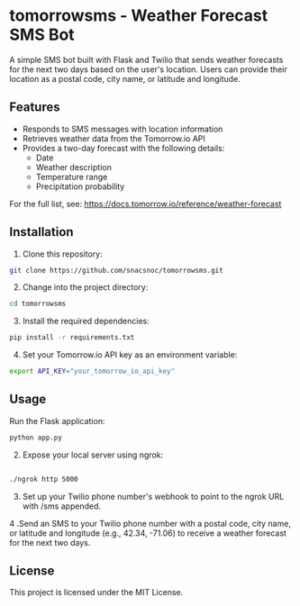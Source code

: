 # tomorrowsms - Weather Forecast SMS Bot

A simple SMS bot built with Flask and Twilio that sends weather forecasts for the next two days based on the user's location. 
Users can provide their location as a postal code, city name, or latitude and longitude.

## Features

- Responds to SMS messages with location information
- Retrieves weather data from the Tomorrow.io API
- Provides a two-day forecast with the following details:
  - Date
  - Weather description
  - Temperature range
  - Precipitation probability

For the full list, see: https://docs.tomorrow.io/reference/weather-forecast
## Installation

1. Clone this repository:

```bash
git clone https://github.com/snacsnoc/tomorrowsms.git
```
2. Change into the project directory:
```bash
cd tomorrowsms
```
3. Install the required dependencies:
```bash
pip install -r requirements.txt
```
4. Set your Tomorrow.io API key as an environment variable:
```bash
export API_KEY="your_tomorrow_io_api_key"
```
## Usage
Run the Flask application:
```bash
python app.py
```
2. Expose your local server using ngrok:
```bash

./ngrok http 5000
```
3. Set up your Twilio phone number's webhook to point to the ngrok URL with /sms appended.

4 .Send an SMS to your Twilio phone number with a postal code, city name, or latitude and longitude (e.g., 42.34, -71.06) to receive a weather forecast for the next two days.

## License
This project is licensed under the MIT License.